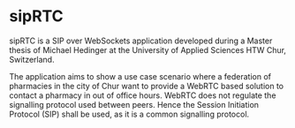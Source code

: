 # sipRTC
sipRTC is a SIP over WebSockets application developed during a Master thesis of Michael Hedinger at the University of Applied Sciences HTW Chur, Switzerland.

The application aims to show a use case scenario where a federation of pharmacies in the city of Chur want to provide a WebRTC based solution to contact a pharmacy in out of office hours.
WebRTC does not regulate the signalling protocol used between peers. Hence the Session Initiation Protocol (SIP) shall be used, as it is a common signalling protocol.
